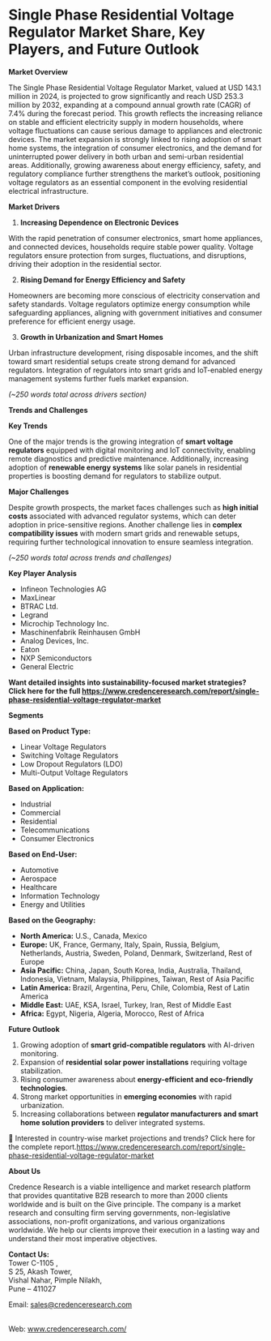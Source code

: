 # Single Phase Residential Voltage Regulator Market Share, Key Players, and Future Outlook


<p><strong>Market Overview</strong></p>
<p>The Single Phase Residential Voltage Regulator Market, valued at USD 143.1 million in 2024, is projected to grow significantly and reach USD 253.3 million by 2032, expanding at a compound annual growth rate (CAGR) of 7.4% during the forecast period. This growth reflects the increasing reliance on stable and efficient electricity supply in modern households, where voltage fluctuations can cause serious damage to appliances and electronic devices. The market expansion is strongly linked to rising adoption of smart home systems, the integration of consumer electronics, and the demand for uninterrupted power delivery in both urban and semi-urban residential areas. Additionally, growing awareness about energy efficiency, safety, and regulatory compliance further strengthens the market&rsquo;s outlook, positioning voltage regulators as an essential component in the evolving residential electrical infrastructure.</p>
<p><strong>Market Drivers</strong></p>
<ol>
<li><strong> Increasing Dependence on Electronic Devices</strong></li>
</ol>
<p>With the rapid penetration of consumer electronics, smart home appliances, and connected devices, households require stable power quality. Voltage regulators ensure protection from surges, fluctuations, and disruptions, driving their adoption in the residential sector.</p>
<ol start="2">
<li><strong> Rising Demand for Energy Efficiency and Safety</strong></li>
</ol>
<p>Homeowners are becoming more conscious of electricity conservation and safety standards. Voltage regulators optimize energy consumption while safeguarding appliances, aligning with government initiatives and consumer preference for efficient energy usage.</p>
<ol start="3">
<li><strong> Growth in Urbanization and Smart Homes</strong></li>
</ol>
<p>Urban infrastructure development, rising disposable incomes, and the shift toward smart residential setups create strong demand for advanced regulators. Integration of regulators into smart grids and IoT-enabled energy management systems further fuels market expansion.</p>
<p><em>(~250 words total across drivers section)</em></p>
<p><strong>Trends and Challenges</strong></p>
<p><strong>Key Trends</strong></p>
<p>One of the major trends is the growing integration of <strong>smart voltage regulators</strong> equipped with digital monitoring and IoT connectivity, enabling remote diagnostics and predictive maintenance. Additionally, increasing adoption of <strong>renewable energy systems</strong> like solar panels in residential properties is boosting demand for regulators to stabilize output.</p>
<p><strong>Major Challenges</strong></p>
<p>Despite growth prospects, the market faces challenges such as <strong>high initial costs</strong> associated with advanced regulator systems, which can deter adoption in price-sensitive regions. Another challenge lies in <strong>complex compatibility issues</strong> with modern smart grids and renewable setups, requiring further technological innovation to ensure seamless integration.</p>
<p><em>(~250 words total across trends and challenges)</em></p>
<p><strong>Key Player Analysis</strong></p>
<ul>
<li>Infineon Technologies AG</li>
<li>MaxLinear</li>
<li>BTRAC Ltd.</li>
<li>Legrand</li>
<li>Microchip Technology Inc.</li>
<li>Maschinenfabrik Reinhausen GmbH</li>
<li>Analog Devices, Inc.</li>
<li>Eaton</li>
<li>NXP Semiconductors</li>
<li>General Electric</li>
</ul>
<p><strong>Want detailed insights into sustainability-focused market strategies? Click here for the full </strong><a href="https://www.credenceresearch.com/report/single-phase-residential-voltage-regulator-market"><strong>https://www.credenceresearch.com/report/single-phase-residential-voltage-regulator-market</strong></a></p>
<p><strong>Segments</strong></p>
<p><strong>Based on Product Type:</strong></p>
<ul>
<li>Linear Voltage Regulators</li>
<li>Switching Voltage Regulators</li>
<li>Low Dropout Regulators (LDO)</li>
<li>Multi-Output Voltage Regulators</li>
</ul>
<p><strong>Based on Application:</strong></p>
<ul>
<li>Industrial</li>
<li>Commercial</li>
<li>Residential</li>
<li>Telecommunications</li>
<li>Consumer Electronics</li>
</ul>
<p><strong>Based on End-User:</strong></p>
<ul>
<li>Automotive</li>
<li>Aerospace</li>
<li>Healthcare</li>
<li>Information Technology</li>
<li>Energy and Utilities</li>
</ul>
<p><strong>Based on the Geography:</strong></p>
<ul>
<li><strong>North America:</strong> U.S., Canada, Mexico</li>
<li><strong>Europe:</strong> UK, France, Germany, Italy, Spain, Russia, Belgium, Netherlands, Austria, Sweden, Poland, Denmark, Switzerland, Rest of Europe</li>
<li><strong>Asia Pacific:</strong> China, Japan, South Korea, India, Australia, Thailand, Indonesia, Vietnam, Malaysia, Philippines, Taiwan, Rest of Asia Pacific</li>
<li><strong>Latin America:</strong> Brazil, Argentina, Peru, Chile, Colombia, Rest of Latin America</li>
<li><strong>Middle East:</strong> UAE, KSA, Israel, Turkey, Iran, Rest of Middle East</li>
<li><strong>Africa:</strong> Egypt, Nigeria, Algeria, Morocco, Rest of Africa</li>
</ul>
<p><strong>Future Outlook</strong></p>
<ol>
<li>Growing adoption of <strong>smart grid-compatible regulators</strong> with AI-driven monitoring.</li>
<li>Expansion of <strong>residential solar power installations</strong> requiring voltage stabilization.</li>
<li>Rising consumer awareness about <strong>energy-efficient and eco-friendly technologies</strong>.</li>
<li>Strong market opportunities in <strong>emerging economies</strong> with rapid urbanization.</li>
<li>Increasing collaborations between <strong>regulator manufacturers and smart home solution providers</strong> to deliver integrated systems.</li>
</ol>
<p>📌 Interested in country-wise market projections and trends? Click here for the complete report.<a href="https://www.credenceresearch.com/report/single-phase-residential-voltage-regulator-market">https://www.credenceresearch.com/report/single-phase-residential-voltage-regulator-market</a></p>
<p><strong>About Us</strong></p>
<p>Credence Research is a viable intelligence and market research platform that provides quantitative B2B research to more than 2000 clients worldwide and is built on the Give principle. The company is a market research and consulting firm serving governments, non-legislative associations, non-profit organizations, and various organizations worldwide. We help our clients improve their execution in a lasting way and understand their most imperative objectives.</p>
<p><strong>Contact Us:</strong><br /> Tower C-1105 ,<br /> S 25, Akash Tower,<br /> Vishal Nahar, Pimple Nilakh,<br /> Pune &ndash; 411027</p>
<p>Email: <a href="mailto:sales@credenceresearch.com">sales@credenceresearch.com</a></p>
<p><br /> Web: <a href="http://www.credenceresearch.com/">www.credenceresearch.com/</a></p>
